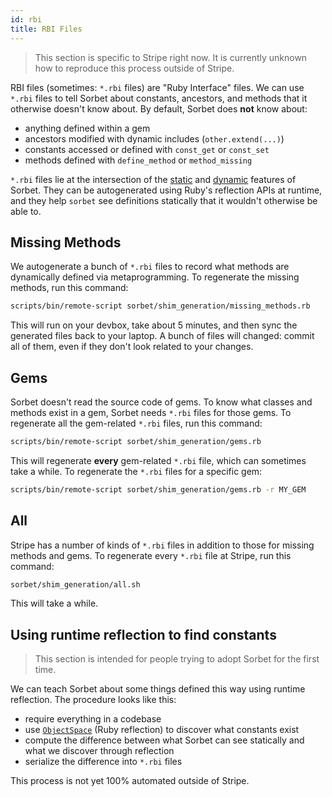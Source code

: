 ```yaml
---
id: rbi
title: RBI Files
---
```


> This section is specific to Stripe right now. It is currently unknown how to
> reproduce this process outside of Stripe.

<!-- TODO(jez) Make these instructions apply outside of Stripe -->

RBI files (sometimes: `*.rbi` files) are "Ruby Interface" files. We can use
`*.rbi` files to tell Sorbet about constants, ancestors, and methods that it
otherwise doesn't know about. By default, Sorbet does **not** know about:

- anything defined within a gem
- ancestors modified with dynamic includes (`other.extend(...)`)
- constants accessed or defined with `const_get` or `const_set`
- methods defined with `define_method` or `method_missing`

`*.rbi` files lie at the intersection of the [static](static.md) and
[dynamic](runtime.md) features of Sorbet. They can be autogenerated using Ruby's
reflection APIs at runtime, and they help `sorbet` see definitions statically
that it wouldn't otherwise be able to.


## Missing Methods

We autogenerate a bunch of `*.rbi` files to record what methods are dynamically
defined via metaprogramming. To regenerate the missing methods, run this
command:

```bash
scripts/bin/remote-script sorbet/shim_generation/missing_methods.rb
```

This will run on your devbox, take about 5 minutes, and then sync the generated
files back to your laptop. A bunch of files will changed: commit all of them,
even if they don't look related to your changes.

## Gems

Sorbet doesn't read the source code of gems. To know what classes and methods
exist in a gem, Sorbet needs `*.rbi` files for those gems. To regenerate all the
gem-related `*.rbi` files, run this command:

```bash
scripts/bin/remote-script sorbet/shim_generation/gems.rb
```

This will regenerate **every** gem-related `*.rbi` file, which can sometimes
take a while. To regenerate the `*.rbi` files for a specific gem:

```bash
scripts/bin/remote-script sorbet/shim_generation/gems.rb -r MY_GEM
```


## All

Stripe has a number of kinds of `*.rbi` files in addition to those for missing
methods and gems. To regenerate every `*.rbi` file at Stripe, run this command:

```bash
sorbet/shim_generation/all.sh
```

This will take a while.


## Using runtime reflection to find constants

> This section is intended for people trying to adopt Sorbet for the first time.

We can teach Sorbet about some things defined this way using runtime reflection.
The procedure looks like this:

- require everything in a codebase
- use [`ObjectSpace`] (Ruby reflection) to discover what constants exist
- compute the difference between what Sorbet can see statically and what we
  discover through reflection
- serialize the difference into `*.rbi` files

This process is not yet 100% automated outside of Stripe.

[`ObjectSpace`]: https://ruby-doc.org/core-2.4.0/ObjectSpace.html

